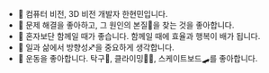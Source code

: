 - 👋 컴퓨터 비전, 3D 비전 개발자 한현민입니다.
- 🎲 문제 해결을 좋아하고, 그 원인의 본질👀을 찾는 것을 좋아합니다.
- 🙌 혼자보단 함께일 때가 좋습니다. 함께일 때에 효율과 행복이 배가 됩니다.
- 🚩 일과 삶에서 방향성♐을 중요하게 생각합니다.
- 💪 운동을 좋아합니다. 탁구🏓, 클라이밍🧗‍♀️, 스케이트보드🛹를 좋아합니다.


<!---
HyeonminHan/HyeonminHan is a ✨ special ✨ repository because its `README.md` (this file) appears on your GitHub profile.
You can click the Preview link to take a look at your changes.
--->
